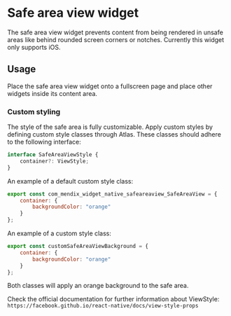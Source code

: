 # Safe area view widget

The safe area view widget prevents content from being rendered in unsafe areas like behind rounded screen corners or
notches. Currently this widget only supports iOS.

## Usage

Place the safe area view widget onto a fullscreen page and place other widgets inside its content area.

### Custom styling

The style of the safe area is fully customizable. Apply custom styles by defining custom style classes through Atlas.
These classes should adhere to the following interface:

```ts
interface SafeAreaViewStyle {
    container?: ViewStyle;
}
```

An example of a default custom style class:

```js
export const com_mendix_widget_native_safeareaview_SafeAreaView = {
    container: {
        backgroundColor: "orange"
    }
};
```

An example of a custom style class:

```js
export const customSafeAreaViewBackground = {
    container: {
        backgroundColor: "orange"
    }
};
```

Both classes will apply an orange background to the safe area.

Check the official documentation for further information about ViewStyle:
`https://facebook.github.io/react-native/docs/view-style-props`
